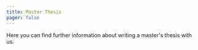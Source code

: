 ```yaml
---
title: Master Thesis
pager: false
---
```


Here you can find further information about writing a master's thesis with us.
